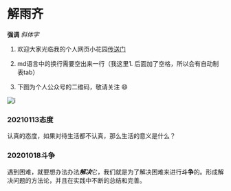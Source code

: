 # 解雨齐

**强调** _斜体字_

1. 欢迎大家光临我的个人网页小花园[传送门](http://www.iqeix.icoc.cc/)

2. md语言中的换行需要空出来一行（我这里1. 后面加了空格，所以会有自动制表tab）

3. 下图为个人公众号的二维码，敬请关注 :smile:

![i](https://5579217.s21i.faiusr.com/2/ABUIABACGAAg9Lyx-AUohK_MiAcwlAI4lAI.jpg)

### 20210113态度
   
认真的态度，如果对待生活都不认真，那么生活的意义是什么？ 
  
### 20201018斗争

遇到困难，就要想办法办法***解决***它，我们就是为了解决困难来进行**斗争**的。形成解决问题的方法论，并且在实践中不断的总结和完善。






